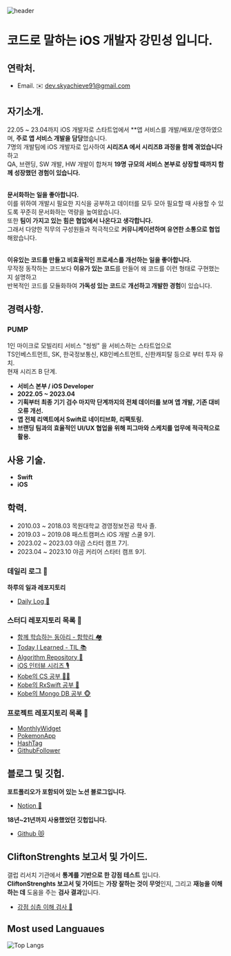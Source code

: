 ![header](https://capsule-render.vercel.app/api?type=waving&color=gradient&height=300&section=header&text=I'm%20Kobe&fontSize=90&fontColor=ffffff)

# 코드로 말하는 iOS 개발자 강민성 입니다.

## 연락처.
- Email. ✉️ dev.skyachieve91@gmail.com

## 자기소개.
22.05 ~ 23.04까지 iOS 개발자로 스타트업에서 **앱 서비스를 개발/배포/운영하였으며, **주로 앱 서비스 개발을 담당**했습니다.</br>
7명의 개발팀에 iOS 개발자로 입사하여 **시리즈A 에서 시리즈B 과정을 함께 겪었습니다**하고</br> 
QA, 브랜딩, SW 개발, HW 개발이 합쳐져 **19명 규모의 서비스 본부로 상장할 때까지 함께 성장했던 경험이 있습니다.** </br>
</br>

**문서화하는 일을 좋아합니다.** </br>
이를 위하여 개발시 필요한 지식을 공부하고 데이터를 모두 모아 필요할 때 사용할 수 있도록 꾸준히 문서화하는 역량을 높여왔습니다.</br>
또한 **팀이 가지고 있는 힘은 협업에서 나온다고 생각합니다.** </br>
그래서 다양한 직무의 구성원들과 적극적으로 **커뮤니케이션하며 유연한 소통으로 협업**해왔습니다.</br>
</br>

**이유있는 코드를 만들고 비효율적인 프로세스를 개선하는 일을 좋아합니다.** </br>
무작정 동작하는 코드보다 **이유가 있는 코드**를 만들어 왜 코드를 이런 형태로 구현했는지 설명하고</br>
반복적인 코드를 모듈화하여 **가독성 있는 코드**로 **개선하고 개발한 경험**이 있습니다.</br>

## 경력사항.

### PUMP
1인 마이크로 모빌리티 서비스 "씽씽" 을 서비스하는 스타트업으로</br> TS인베스트먼트, SK, 한국정보통신, KB인베스트먼트, 신한캐피탈 등으로 부터 투자 유치.</br> 현재 시리즈 B 단계.

- **서비스 본부 / iOS Developer**
- **2022.05 ~ 2023.04**
- **기획부터 최종 기기 검수 마지막 단계까지의 전체 데이터를 보며 앱 개발, 기존 대비 오류 개선.**
- **앱 전체 리액트에서 Swift로 네이티브화, 리팩토링.**
- **브랜딩 팀과의 효율적인 UI/UX 협업을 위해 피그마와 스케치를 업무에 적극적으로 활용.**

## 사용 기술.
- **Swift**
- **iOS**

## 학력.
- 2010.03 ~ 2018.03 목원대학교 경영정보전공 학사 졸.
- 2019.03 ~ 2019.08 패스트캠퍼스 iOS 개발 스쿨 9기.
- 2023.02 ~ 2023.03 야곰 스타터 캠프 7기.
- 2023.04 ~ 2023.10 야곰 커리어 스타터 캠프 9기.

### 데일리 로그 📓
**하루의 일과 레포지토리**
- [Daily Log 📓](https://github.com/devKobe24/DailyLog_Kobe)

### 스터디 레포지토리 목록 🏀
- [함께 학습하는 동아리 - 함학리 🏘️](https://github.com/devKobe24/HamHakRi)
- [Today I Learned - TIL 📚](https://github.com/devKobe24/TIL)
- [Algorithm Repository 🧩](https://github.com/devKobe24/algorithm)
- [iOS 인터뷰 시리즈 🎙️](https://github.com/devKobe24/iOS-Interview)
- [Kobe의 CS 공부 🧑‍💻](https://github.com/devKobe24/CS)
- [Kobe의 RxSwift 공부 🐉](https://github.com/devKobe24/RxSwift-Study)
- [Kobe의 Mongo DB 공부 🐵](https://github.com/devKobe24/MongoDB-Study)

### 프로젝트 레포지토리 목록 🏀
- [MonthlyWidget](https://github.com/devKobe24/MonthlyWidget)
- [PokemonApp](https://github.com/devKobe24/pokemonApp)
- [HashTag](https://github.com/devKobe24/hashtag/tree/main)
- [GithubFollower](https://github.com/devKobe24/GithubFollower)

## 블로그 및 깃헙.

**포트폴리오가 포함되어 있는 노션 블로그입니다.**
- [Notion 📑](https://morgan-kang.notion.site/Kobe-iOS-8ceb08e8756649e08c7bcf530adcdbfd)</br>

**18년~21년까지 사용했었던 깃헙입니다.**
- [Github 😻](https://github.com/VincentGeranium)

## CliftonStrenghts 보고서 및 가이드.

갤럽 리서치 기관에서 **통계를 기반으로 한 강점 테스트** 입니다.</br>
**CliftonStrenghts 보고서 및 가이드**는 **가장 잘하는 것이 무엇**인지, 그리고 **재능을 이해하는 데** 도움을 주는 **검사 결과**입니다.</br>
- [강점 심층 이해 검사 🧪](https://github.com/devKobe24/DailyLog_Kobe/blob/main/contents/GALLUP.md)

## Most used Languaues
![Top Langs](https://github-readme-stats.vercel.app/api/top-langs/?username=devKobe24&layout=compact)
